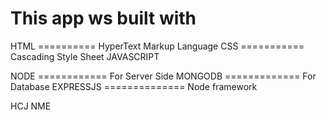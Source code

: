 This app ws built with 
======================

HTML          ========== HyperText Markup Language
CSS           =========== Cascading Style Sheet
JAVASCRIPT

NODE          ============ For Server Side
MONGODB       ============= For Database
EXPRESSJS     ============== Node framework


HCJ NME